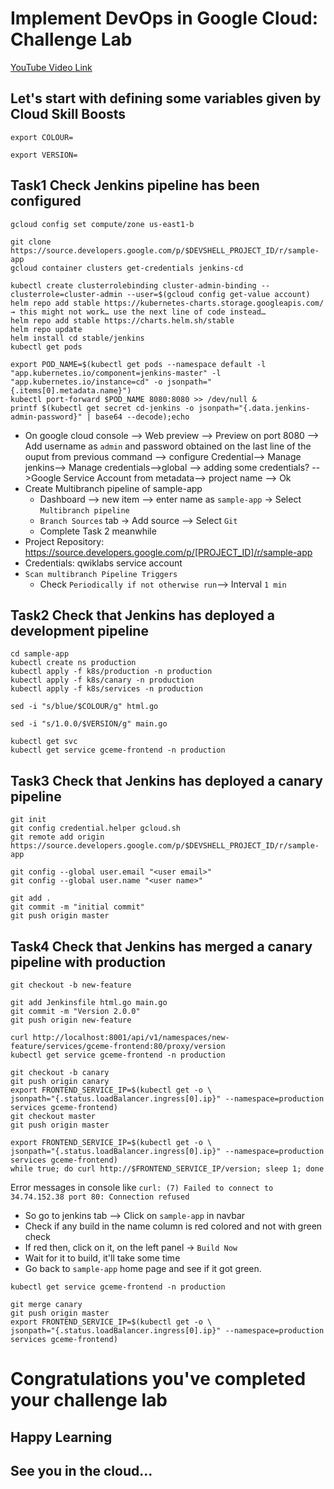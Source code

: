 # Implement DevOps in Google Cloud: Challenge Lab
[YouTube Video Link](https://youtu.be/cHfKWcQglbo)

## Let's start with defining some variables given by Cloud Skill Boosts
```
export COLOUR=
```

```
export VERSION=
```

## Task1 Check Jenkins pipeline has been configured
```
gcloud config set compute/zone us-east1-b
```
```
git clone https://source.developers.google.com/p/$DEVSHELL_PROJECT_ID/r/sample-app
gcloud container clusters get-credentials jenkins-cd
```
```
kubectl create clusterrolebinding cluster-admin-binding --clusterrole=cluster-admin --user=$(gcloud config get-value account)
helm repo add stable https://kubernetes-charts.storage.googleapis.com/  → this might not work… use the next line of code instead…
helm repo add stable https://charts.helm.sh/stable
helm repo update
helm install cd stable/jenkins
kubectl get pods
```
```
export POD_NAME=$(kubectl get pods --namespace default -l "app.kubernetes.io/component=jenkins-master" -l "app.kubernetes.io/instance=cd" -o jsonpath="{.items[0].metadata.name}")
kubectl port-forward $POD_NAME 8080:8080 >> /dev/null &
printf $(kubectl get secret cd-jenkins -o jsonpath="{.data.jenkins-admin-password}" | base64 --decode);echo
```

- On google cloud console --> Web preview --> Preview on port 8080 --> Add username as `admin` and password obtained on the last line of the ouput from previous command --> configure Credential--> Manage jenkins--> Manage credentials-->global --> adding some credentials? -->Google Service Account from metadata--> project name --> Ok
- Create Multibranch pipeline of sample-app 
  - Dashboard --> new item --> enter name as `sample-app` -> Select `Multibranch pipeline` 
  - `Branch Sources` tab -> Add source --> Select `Git`
  - Complete Task 2 meanwhile
- Project Repository: https://source.developers.google.com/p/[PROJECT_ID]/r/sample-app
- Credentials: qwiklabs service account
- `Scan multibranch Pipeline Triggers`
  - Check `Periodically if not otherwise run`--> Interval `1 min`

## Task2 Check that Jenkins has deployed a development pipeline
```
cd sample-app
kubectl create ns production
kubectl apply -f k8s/production -n production
kubectl apply -f k8s/canary -n production
kubectl apply -f k8s/services -n production
```
```
sed -i "s/blue/$COLOUR/g" html.go
```
```
sed -i "s/1.0.0/$VERSION/g" main.go
```
```
kubectl get svc
kubectl get service gceme-frontend -n production
```


## Task3 Check that Jenkins has deployed a canary pipeline
```
git init
git config credential.helper gcloud.sh
git remote add origin https://source.developers.google.com/p/$DEVSHELL_PROJECT_ID/r/sample-app
```
```
git config --global user.email "<user email>"
git config --global user.name "<user name>"
```
```
git add .
git commit -m "initial commit"
git push origin master
```
## Task4 Check that Jenkins has merged a canary pipeline with production
```
git checkout -b new-feature
```
```
git add Jenkinsfile html.go main.go
git commit -m "Version 2.0.0"
git push origin new-feature
```
```
curl http://localhost:8001/api/v1/namespaces/new-feature/services/gceme-frontend:80/proxy/version
kubectl get service gceme-frontend -n production
```
```
git checkout -b canary
git push origin canary
export FRONTEND_SERVICE_IP=$(kubectl get -o \
jsonpath="{.status.loadBalancer.ingress[0].ip}" --namespace=production services gceme-frontend)
git checkout master
git push origin master
```
```
export FRONTEND_SERVICE_IP=$(kubectl get -o \
jsonpath="{.status.loadBalancer.ingress[0].ip}" --namespace=production services gceme-frontend)
while true; do curl http://$FRONTEND_SERVICE_IP/version; sleep 1; done
```
Error messages in console like `curl: (7) Failed to connect to 34.74.152.38 port 80: Connection refused`
- So go to jenkins tab --> Click on `sample-app` in navbar
- Check if any build in the name column is red colored and not with green check
- If red then, click on it, on the left panel -> `Build Now`
- Wait for it to build, it'll take some time
- Go back to `sample-app` home page and see if it got green. 
```
kubectl get service gceme-frontend -n production
```
```
git merge canary
git push origin master
export FRONTEND_SERVICE_IP=$(kubectl get -o \
jsonpath="{.status.loadBalancer.ingress[0].ip}" --namespace=production services gceme-frontend)
```

# Congratulations you've completed your challenge lab
## Happy Learning
## See you in the cloud...
